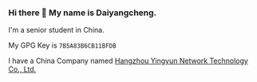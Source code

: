 ### Hi there 👋 My name is Daiyangcheng.
I'm a senior student in China.

My GPG Key is `7B5A83B6CB11BFDB`

I have a China Company named [Hangzhou Yingyun Network Technology Co., Ltd.]("https://github.com/LoCyan-Team")

<!--
**Daiyangcheng/Daiyangcheng** is a ✨ _special_ ✨ repository because its `README.md` (this file) appears on your GitHub profile.

Here are some ideas to get you started:

- 🔭 I’m currently working on ...
- 🌱 I’m currently learning ...
- 👯 I’m looking to collaborate on ...
- 🤔 I’m looking for help with ...
- 💬 Ask me about ...
- 📫 How to reach me: ...
- 😄 Pronouns: ...
- ⚡ Fun fact: ...
-->
